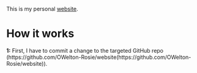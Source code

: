 This is my personal [website](https://website-j83.pages.dev/).
<h1>How it works</h1>
<p><strong>1:</strong> First, I have to commit a change to the targeted GitHub repo (https://github.com/OWelton-Rosie/website(https://github.com/OWelton-Rosie/website)).</p>

